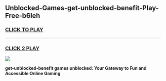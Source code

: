 
## Unblocked-Games-get-unblocked-benefit-Play-Free-b6leh
<h3>
<a href="https://premium76.site?title=get-unblocked-benefit&ref=10A">CLICK TO PLAY</a></h3>
<hr>

<h3>
<a href="https://premium76.site?title=get-unblocked-benefit&ref=10A">CLICK 2 PLAY</a>
  
</h3>

<a href="https://premium76.site?title=get-unblocked-benefit&ref=10A"><img src="https://clearcache.store/games.png"></a>


**get-unblocked-benefit games unblocked: Your Gateway to Fun and Accessible Online Gaming**
